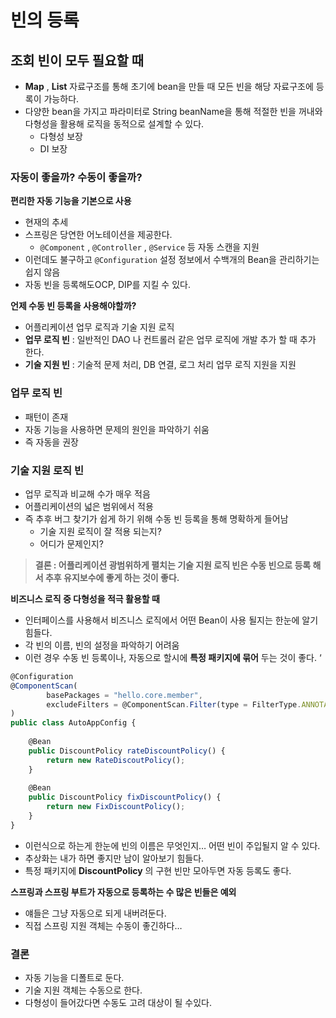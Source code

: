 # 빈의 등록

## 조회 빈이 모두 필요할 때

- **Map** , **List** 자료구조를 통해 초기에 bean을 만들 때 모든 빈을 해당 자료구조에 등록이 가능하다.
- 다양한 bean을 가지고 파라미터로 String beanName을 통해 적절한 빈을 꺼내와 다형성을 활용해 로직을 동적으로 설계할 수 있다.
    - 다형성 보장
    - DI 보장

### 자동이 좋을까? 수동이 좋을까?

**편리한 자동 기능을 기본으로 사용**

- 현재의 추세
- 스프링은 당연한 어노테이션을 제공한다.
    - `@Component` , `@Controller` , `@Service` 등 자동 스캔을 지원
- 이런데도 불구하고 `@Configuration` 설정 정보에서 수백개의 Bean을 관리하기는 쉽지 않음
- 자동 빈을 등록해도OCP, DIP를 지킬 수 있다.

**언제 수동 빈 등록을 사용해야할까?**

- 어플리케이션 업무 로직과 기술 지원 로직
- **업무 로직 빈** : 일반적인 DAO 나 컨트롤러 같은 업무 로직에 개발 추가 할 때 추가 한다.
- **기술 지원 빈** : 기술적 문제 처리, DB 연결, 로그 처리 업무 로직 지원을 지원

### 업무 로직 빈

- 패턴이 존재
- 자동 기능을 사용하면 문제의 원인을 파악하기 쉬움
- 즉 자동을 권장

### 기술 지원 로직 빈

- 업무 로직과 비교해 수가 매우 적음
- 어플리케이션의 넓은 범위에서 적용
- 즉 추후 버그 찾기가 쉽게 하기 위해 수동 빈 등록을 통해 명확하게 들어남
    - 기술 지원 로직이 잘 적용 되는지?
    - 어디가 문제인지?

> **결론 : 어플리케이션 광범위하게 펼치는 기술 지원 로직 빈은 수동 빈으로 등록 해서 추후 유지보수에 좋게 하는 것이 좋다.**
> 

**비즈니스 로직 중 다형성을 적극 활용할 때**

- 인터페이스를 사용해서 비즈니스 로직에서 어떤 Bean이 사용 될지는 한눈에 알기 힘들다.
- 각 빈의 이름, 빈의 설정을 파악하기 어려움
- 이런 경우 수동 빈 등록이나, 자동으로 할시에 **특정 패키지에 묶어** 두는 것이 좋다. ‘

```jsx
@Configuration
@ComponentScan(
        basePackages = "hello.core.member",
        excludeFilters = @ComponentScan.Filter(type = FilterType.ANNOTATION, classes = Configuration.class)
)
public class AutoAppConfig {
    
    @Bean
    public DiscountPolicy rateDiscountPolicy() {
        return new RateDiscoutPolicy();
    }
    
    @Bean
    public DiscountPolicy fixDiscountPolicy() {
        return new FixDiscountPolicy();
    }
}
```

- 이런식으로 하는게 한눈에 빈의 이름은 무엇인지… 어떤 빈이 주입될지 알 수 있다.
- 추상화는 내가 하면 좋지만 남이 알아보기 힘들다.
- 특정 패키지에 **DiscountPolicy** 의 구현 빈만 모아두면 자동 등록도 좋다.

**스프링과 스프링 부트가 자동으로 등록하는 수 많은 빈들은 예외**

- 얘들은 그냥 자동으로 되게 내버려둔다.
- 직접 스프링 지원 객체는 수동이 좋긴하다…

### 결론

- 자동 기능을 디폴트로 둔다.
- 기술 지원 객체는 수동으로 한다.
- 다형성이 들어갔다면 수동도 고려 대상이 될 수있다.